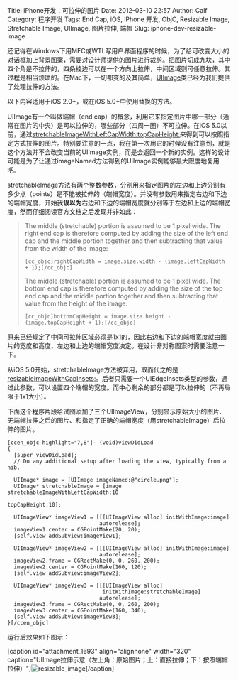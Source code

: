 Title: iPhone开发：可拉伸的图片
Date: 2012-03-10 22:57
Author: Calf
Category: 程序开发
Tags: End Cap, iOS, iPhone 开发, ObjC, Resizable Image, Stretchable Image, UIImage, 图片拉伸, 端帽
Slug: iphone-dev-resizable-image

还记得在Windows下用MFC或WTL写用户界面程序的时候，为了给可改变大小的对话框加上背景图案，需要对设计师提供的图片进行裁剪。把图片切成九块，其中四个角是不拉伸的，四条棱边可以在一个方向上拉伸，中间区域则可任意拉伸。其过程是相当烦琐的。在Mac下，一切都变的及其简单，[UIImage][]类已经为我们提供了处理拉伸的方法。<!--more-->

以下内容适用于iOS 2.0+，或在iOS 5.0+中使用替换的方法。

UIImage有一个叫做端帽（end
cap）的概念，利用它来指定图片中哪一部分（通常在图片的中央）是可以拉伸的，哪些部分（四周一圈）不可拉伸。在iOS
5.0以前，通过[stretchableImageWithLeftCapWidth:topCapHeight:][]来得到可以按照指定方式拉伸的图片。特别要注意的一点，我在第一次用它的时候没有注意到，就是这个方法并不会改变当前的UIImage实例，而是会返回一个新的实例。这样的设计可能是为了让通过imageNamed方法得到的UIImage实例能够最大限度地复用吧。

stretchableImage方法有两个整数参数，分别用来指定图片的左边和上边分别有多少点（points）是不能被拉伸的（端帽宽度）。并没有参数用来指定右边和下边的端帽宽度，开始我**误以为**右边和下边的端帽宽度就分别等于左边和上边的端帽宽度，然而仔细阅读官方文档之后发现并非如此：

> The middle (stretchable) portion is assumed to be 1 pixel wide. The
> right end cap is therefore computed by adding the size of the left end
> cap and the middle portion together and then subtracting that value
> from the width of the image:
>
>     [cc_objc]rightCapWidth = image.size.width - (image.leftCapWidth + 1);[/cc_objc]
>
> The middle (stretchable) portion is assumed to be 1 pixel wide. The
> bottom end cap is therefore computed by adding the size of the top end
> cap and the middle portion together and then subtracting that value
> from the height of the image:
>
>     [cc_objc]bottomCapHeight = image.size.height - (image.topCapHeight + 1);[/cc_objc]

原来已经规定了中间可拉伸区域必须是1x1的，因此右边和下边的端帽宽度就由图片的宽度和高度、左边和上边的端帽宽度决定。在设计非对称图案时需要注意一下。

从iOS
5.0开始，stretchableImage方法被弃用，取而代之的是[resizableImageWithCapInsets:][]。后者只需要一个UIEdgeInsets类型的参数，通过此参数，可以设置四个端帽的宽度。而中心剩余的部分都是可以拉伸的（不再局限于1x1大小）。

下面这个程序片段给试图添加了三个UIImageView，分别显示原始大小的图片、无端帽拉伸之后的图片、和指定了正确的端帽宽度（用stretchableImage）后拉伸的图片。

    [ccen_objc highlight="7,8"]- (void)viewDidLoad
    {
      [super viewDidLoad];
      // Do any additional setup after loading the view, typically from a nib.
      
      UIImage* image = [UIImage imageNamed:@"circle.png"];
      UIImage* stretchableImage = [image stretchableImageWithLeftCapWidth:10
                                                             topCapHeight:10];
      
      UIImageView* imageView1 = [[[UIImageView alloc] initWithImage:image]
                                 autorelease];
      imageView1.center = CGPointMake(20, 20);
      [self.view addSubview:imageView1];
      
      UIImageView* imageView2 = [[[UIImageView alloc] initWithImage:image]
                                 autorelease];
      imageView2.frame = CGRectMake(0, 0, 260, 200);
      imageView2.center = CGPointMake(160, 120);
      [self.view addSubview:imageView2];
      
      UIImageView* imageView3 = [[[UIImageView alloc]
                                  initWithImage:stretchableImage]
                                 autorelease];
      imageView3.frame = CGRectMake(0, 0, 260, 200);
      imageView3.center = CGPointMake(160, 340);
      [self.view addSubview:imageView3];
    }[/ccen_objc]

运行后效果如下图示：

[caption id="attachment\_1693" align="alignnone" width="320"
caption="UIImage拉伸示意（左上角：原始图片；上：直接拉伸；下：按照端帽拉伸）"]![resizable\_image][][/caption]

  [UIImage]: https://developer.apple.com/library/ios/documentation/UIKit/Reference/UIImage_Class/
  [stretchableImageWithLeftCapWidth:topCapHeight:]: https://developer.apple.com/library/ios/#documentation/UIKit/Reference/UIImage_Class/DeprecationAppendix/AppendixADeprecatedAPI.html#//apple_ref/occ/instm/UIImage/stretchableImageWithLeftCapWidth:topCapHeight:
  [resizableImageWithCapInsets:]: https://developer.apple.com/library/ios/#documentation/UIKit/Reference/UIImage_Class/Reference/Reference.html#//apple_ref/occ/instm/UIImage/resizableImageWithCapInsets:
  [resizable\_image]: http://www.gocalf.com/blog/wp-content/uploads/2012/03/resizable_image.png
    "resizable_image"
